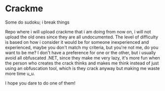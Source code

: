 # Crackme
 Some do sudoku; i break things

Repo where i will upload crackme that i am doing from now on, i will not upload the old ones since they are all undocumented.
The level of difficulty is based on how i consider it would be for someone inexperienced and experienced, maybe you don't match my criteria, but you're not me, do you want to be me?
I don't have a preference for one or the other, but i usually avoid all obfuscated .NET, since they make me very lazy, it's more fun when the person who creates the crack thinks and makes me think instead of just using an obfuscation tool, which is they crack anyway but making me waste more time u_u.

I hope you dare to do one of them!
